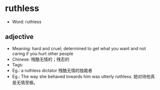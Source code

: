 # ruthless

- Word: ruthless

## adjective

- Meaning: hard and cruel; determined to get what you want and not caring if you hurt other people
- Chinese: 残酷无情的；残忍的
- Tags: 
- Eg.: a ruthless dictator 残酷无情的独裁者
- Eg.: The way she behaved towards him was utterly ruthless. 她对待他真是无情至极。

